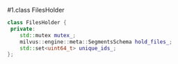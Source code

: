 #1.class FilesHolder

```cpp
class FilesHolder {
 private:
    std::mutex mutex_;
    milvus::engine::meta::SegmentsSchema hold_files_;
    std::set<uint64_t> unique_ids_;
};

```